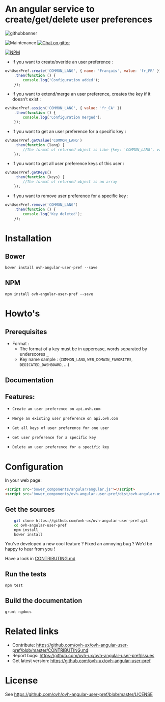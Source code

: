 # An angular service to create/get/delete user preferences

![githubbanner](https://user-images.githubusercontent.com/3379410/27423240-3f944bc4-5731-11e7-87bb-3ff603aff8a7.png)

![Maintenance](https://img.shields.io/maintenance/yes/2018.svg) [![Chat on gitter](https://img.shields.io/gitter/room/ovh/ux.svg)](https://gitter.im/ovh/ux)

[![NPM](https://nodei.co/npm/ovh-angular-user-pref.png?downloads=true&downloadRank=true&stars=true)](https://nodei.co/npm/ovh-angular-user-pref/)
 
+ If you want to create/overide an user preference :

```javascript
ovhUserPref.create('COMMON_LANG', { name: 'Français', value: 'fr_FR' })
    .then(function () {
        console.log('Configuration added');
    });
```

+ If you want to extend/merge an user preference, creates the key if it doesn't exist :

```javascript
ovhUserPref.assign('COMMON_LANG', { value: 'fr_CA' })
    .then(function () {
        console.log('Configuration merged');
    });
```

+ If you want to get an user preference for a specific key :

```javascript
ovhUserPref.getValue('COMMON_LANG')
    .then(function (lang) {
        //The format of returned object is like {key: 'COMMON_LANG', value: { name: 'Français', value: 'fr_FR' }}
    });
```

+ If you want to get all user preference keys of this user :

```javascript
ovhUserPref.getKeys()
    .then(function (keys) {
        //The format of returned object is an array
    });
```

+ If you want to remove user preference for a specific key :

```javascript
ovhUserPref.remove('COMMON_LANG')
    .then(function () {
        console.log('Key deleted');
    });
```
 
# Installation

## Bower

    bower install ovh-angular-user-pref --save

## NPM

    npm install ovh-angular-user-pref --save
 
 
# Howto's

## Prerequisites

+ Format :
    -   The format of a key must be in uppercase, words separated by underscores `_`
    -   Key name sample : (`COMMON_LANG`, `WEB_DOMAIN_FAVORITES`, `DEDICATED_DASHBOARD`, ...)

## Documentation

Features:
---------

  -     Create an user preference on api.ovh.com
  -     Merge an existing user preference on api.ovh.com
  -     Get all keys of user preference for one user
  -     Get user preference for a specific key
  -     Delete an user preference for a specific key
 
# Configuration

In your web page:

```html
<script src="bower_components/angular/angular.js"></script>
<script src="bower_components/ovh-angular-user-pref/dist/ovh-angular-user-pref.min.js"></script>
```
 
## Get the sources
 
```bash
    git clone https://github.com/ovh-ux/ovh-angular-user-pref.git
    cd ovh-angular-user-pref
    npm install
    bower install
```
 
You've developed a new cool feature ? Fixed an annoying bug ? We'd be happy
to hear from you !

Have a look in [CONTRIBUTING.md](https://github.com/ovh-ux/ovh-angular-user-pref/blob/master/CONTRIBUTING.md)
 
## Run the tests
 
```
npm test
```
 
## Build the documentation
 
```
grunt ngdocs
```
 
# Related links
 
 * Contribute: https://github.com/ovh-ux/ovh-angular-user-pref/blob/master/CONTRIBUTING.md
 * Report bugs: https://github.com/ovh-ux/ovh-angular-user-pref/issues
 * Get latest version: https://github.com/ovh-ux/ovh-angular-user-pref
 
# License
 
See https://github.com/ovh/ovh-angular-user-pref/blob/master/LICENSE
